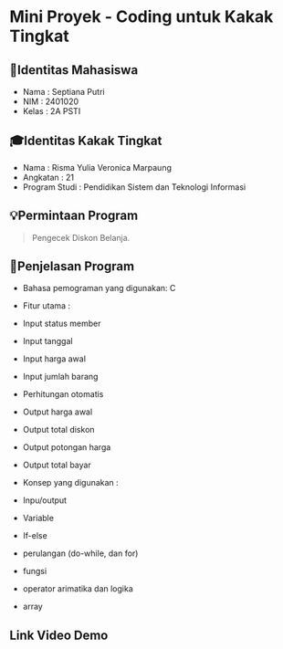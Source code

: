 # Mini Proyek - Coding untuk Kakak Tingkat

## 👤Identitas Mahasiswa 
-	Nama	: Septiana Putri
-	NIM  	: 2401020
-	Kelas	: 2A PSTI

## 🎓Identitas Kakak Tingkat
-	Nama	      	: Risma Yulia Veronica Marpaung
-	Angkatan    	: 21
-	Program Studi	: Pendidikan Sistem dan Teknologi Informasi

## 💡Permintaan Program
> Pengecek Diskon Belanja.

## 🧠Penjelasan Program
-	Bahasa pemograman yang digunakan: C
-	Fitur utama          :
-	Input status member
-	Input tanggal
-	Input harga awal
-	Input jumlah barang
-	Perhitungan otomatis
-	Output harga awal 
-	Output total diskon
-	Output potongan harga
-	Output total bayar

-	Konsep yang digunakan  :
-	Inpu/output
-	Variable
-	If-else
-	perulangan (do-while, dan for)
-	fungsi
-	operator arimatika dan logika
-	array
## Link Video Demo

